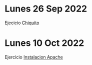 # Lunes 26 Sep 2022
Ejecicio [Chiquito](https://dillinger.io/)
# Lunes 10 Oct 2022
Ejercicio [Instalacion Apache](https://github.com/odembiliov/UD1-GitHub-y-MarkDown/blob/main/Actividades/InstalacionApache.md)
